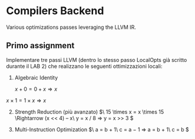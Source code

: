 # Compilers Backend

Various optimizations passes leveraging the LLVM IR.

## Primo assignment

Implementare tre passi LLVM (dentro lo stesso passo LocalOpts già scritto durante il LAB 2) che realizzano le seguenti ottimizzazioni locali:
 
 1. Algebraic Identity

	$x + 0 = 0 + x \Rightarrow x$
  
  $x \times 1 = 1 \times x \Rightarrow x$

 2. Strength Reduction (più avanzato)
	$\\
  15 \times x = x \times 15 \Rightarrow (x << 4) – x\\
  y = x / 8 ⇒ y = x >> 3
  $

 3. Multi-Instruction Optimization
	$\\
  a = b + 1\\
  c = a − 1 ⇒ a = b + 1\\
  c = b
  $
